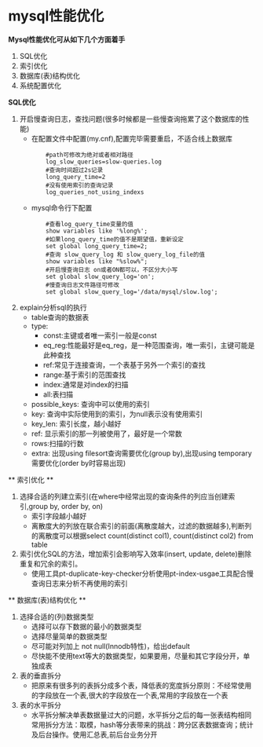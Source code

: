 mysql性能优化
==========

**Mysql性能优化可从如下几个方面着手**

1. SQL优化
2. 索引优化
3. 数据库(表)结构优化
4. 系统配置优化

**SQL优化**

1. 开启慢查询日志，查找问题(很多时候都是一些慢查询拖累了这个数据库的性能)
    - 在配置文件中配置(my.cnf),配置完毕需要重启，不适合线上数据库
        ```
            #path可修改为绝对或者相对路径
            log_slow_queries=slow-queries.log
            #查询时间超过2s记录
            long_query_time=2
            #没有使用索引的查询记录
            log_queries_not_using_indexs
        ```
    - mysql命令行下配置
        ```
            #查看log_query_time变量的值
            show variables like '%long%';
            #如果long_query_time的值不是期望值，重新设定
            set global long_query_time=2;
            #查询 slow_query_log 和 slow_query_log_file的值
            show variables like "%slow%";
            #开启慢查询日志 on或者ON都可以，不区分大小写
            set global slow_query_log='on';
            #慢查询日志文件路径可修改
            set global slow_query_log='/data/mysql/slow.log';
        ```
2. explain分析sql的执行
    - table查询的数据表
    - type:
        - const:主键或者唯一索引一般是const
        - eq_reg:性能最好是eq_reg，是一种范围查询，唯一索引，主键可能是此种查找
        - ref:常见于连接查询，一个表基于另外一个索引的查找
        - range:基于索引的范围查找
        - index:通常是对index的扫描
        - all:表扫描
    - possible_keys: 查询中可以使用的索引
    - key: 查询中实际使用到的索引，为null表示没有使用索引
    - key_len: 索引长度，越小越好
    - ref: 显示索引的那一列被使用了，最好是一个常数
    - rows:扫描的行数
    - extra: 出现using filesort查询需要优化(group by),出现using temporary需要优化(order by时容易出现)

** 索引优化 **

1. 选择合适的列建立索引(在where中经常出现的查询条件的列应当创建索引,group by, order by, on)
    - 索引字段越小越好
    - 离散度大的列放在联合索引的前面(离散度越大，过滤的数据越多),判断列的离散度可以根据select count(distinct col1), count(distinct col2) from table
2. 索引优化SQL的方法，增加索引会影响写入效率(insert, update, delete)删除重复和冗余的索引。
    - 使用工具pt-duplicate-key-checker分析使用pt-index-usgae工具配合慢查询日志来分析不再使用的索引

** 数据库(表)结构优化 **

1. 选择合适的(列)数据类型
    - 选择可以存下数据的最小的数据类型
    - 选择尽量简单的数据类型
    - 尽可能对列加上 not null(Innodb特性)，给出default
    - 尽快能不使用text等大的数据类型，如果要用，尽量和其它字段分开，单独成表
2. 表的垂直拆分
    - 把原来有很多列的表拆分成多个表，降低表的宽度拆分原则：不经常使用的字段放在一个表,很大的字段放在一个表,常用的字段放在一个表
3. 表的水平拆分
    - 水平拆分解决单表数据量过大的问题，水平拆分之后的每一张表结构相同常用拆分方法：取模，hash等分表带来的挑战：跨分区表数据查询；统计及后台操作。使用汇总表,前后台业务分开

